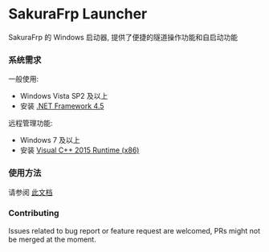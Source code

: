 # SakuraFrp Launcher
SakuraFrp 的 Windows 启动器, 提供了便捷的隧道操作功能和自启动功能

### 系统需求
一般使用:
 - Windows Vista SP2 及以上
 - 安装 [.NET Framework 4.5](https://dotnet.microsoft.com/download/dotnet-framework/net45)

远程管理功能:
 - Windows 7 及以上
 - 安装 [Visual C++ 2015 Runtime (x86)](https://support.microsoft.com/zh-cn/help/2977003/the-latest-supported-visual-c-downloads)

### 使用方法
请参阅 [此文档](https://doc.natfrp.com/#/launcher/usage)

### Contributing
Issues related to bug report or feature request are welcomed, PRs might not be merged at the moment.
